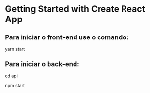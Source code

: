 # Getting Started with Create React App


## Para iniciar o front-end use o comando:

yarn start


## Para iniciar o back-end:

cd api 

npm start

